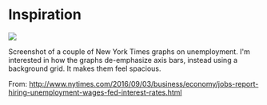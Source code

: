 # Inspiration

![](https://db-feed.s3.amazonaws.com/legacy/Screen_Shot_2016-09-02_at_11_37_05_AM-1472830704998.png)

Screenshot of a couple of New York Times graphs on unemployment. I'm interested in how the graphs de-emphasize axis bars, instead using a background grid. It makes them feel spacious.

From: http://www.nytimes.com/2016/09/03/business/economy/jobs-report-hiring-unemployment-wages-fed-interest-rates.html